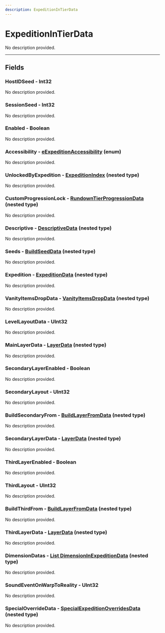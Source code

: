 ```yaml
---
description: ExpeditionInTierData
---
```


# ExpeditionInTierData

No description provided.

***

## Fields

### HostIDSeed - Int32

No description provided.

### SessionSeed - Int32

No description provided.

### Enabled - Boolean

No description provided.

### Accessibility - [eExpeditionAccessibility](../enum-types.md#eExpeditionAccessibility) (enum)

No description provided.

### UnlockedByExpedition - [ExpeditionIndex](./ExpeditionIndex.md) (nested type)

No description provided.

### CustomProgressionLock - [RundownTierProgressionData](./RundownTierProgressionData.md) (nested type)

No description provided.

### Descriptive - [DescriptiveData](./DescriptiveData.md) (nested type)

No description provided.

### Seeds - [BuildSeedData](./BuildSeedData.md) (nested type)

No description provided.

### Expedition - [ExpeditionData](./ExpeditionData.md) (nested type)

No description provided.

### VanityItemsDropData - [VanityItemsDropData](./VanityItemsDropData.md) (nested type)

No description provided.

### LevelLayoutData - UInt32

No description provided.

### MainLayerData - [LayerData](./LayerData.md) (nested type)

No description provided.

### SecondaryLayerEnabled - Boolean

No description provided.

### SecondaryLayout - UInt32

No description provided.

### BuildSecondaryFrom - [BuildLayerFromData](./BuildLayerFromData.md) (nested type)

No description provided.

### SecondaryLayerData - [LayerData](./LayerData.md) (nested type)

No description provided.

### ThirdLayerEnabled - Boolean

No description provided.

### ThirdLayout - UInt32

No description provided.

### BuildThirdFrom - [BuildLayerFromData](./BuildLayerFromData.md) (nested type)

No description provided.

### ThirdLayerData - [LayerData](./LayerData.md) (nested type)

No description provided.

### DimensionDatas - [List DimensionInExpeditionData](./DimensionInExpeditionData.md) (nested type)

No description provided.

### SoundEventOnWarpToReality - UInt32

No description provided.

### SpecialOverrideData - [SpecialExpeditionOverridesData](./SpecialExpeditionOverridesData.md) (nested type)

No description provided.
